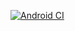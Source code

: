 [![Android CI](https://github.com/diviniki/MobileAutoHW2/actions/workflows/android.yml/badge.svg)](https://github.com/diviniki/MobileAutoHW2/actions/workflows/android.yml)
